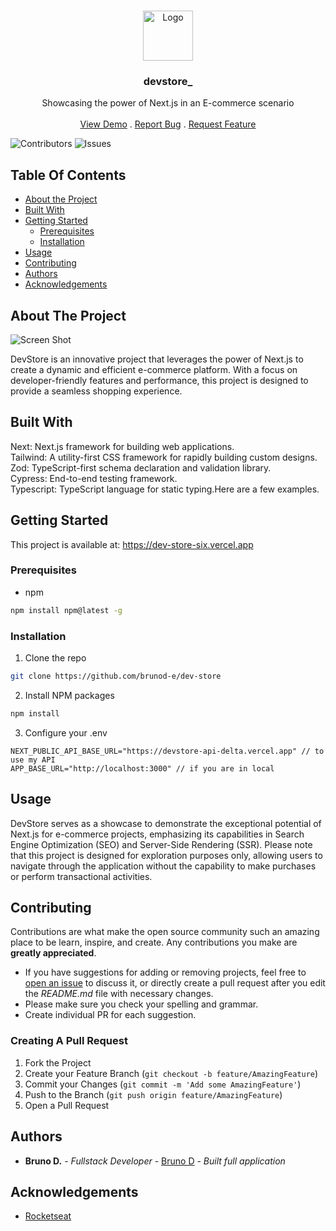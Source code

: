 <br/>
<p align="center">
  <a href="https://github.com/brunod-e/dev-store">
    <img src="https://i.ibb.co/y5LmHmy/icon.png" alt="Logo" width="80" height="80">
  </a>

  <h3 align="center">devstore_</h3>

  <p align="center">
    Showcasing the power of Next.js in an E-commerce scenario
    <br/>
    <br/>
    <a href="https://dev-store-six.vercel.app">View Demo</a>
    .
    <a href="https://github.com/brunod-e/dev-store/issues">Report Bug</a>
    .
    <a href="https://github.com/brunod-e/dev-store/issues">Request Feature</a>
  </p>
</p>

![Contributors](https://img.shields.io/github/contributors/brunod-e/dev-store?color=dark-green) ![Issues](https://img.shields.io/github/issues/brunod-e/dev-store) 

## Table Of Contents

* [About the Project](#about-the-project)
* [Built With](#built-with)
* [Getting Started](#getting-started)
  * [Prerequisites](#prerequisites)
  * [Installation](#installation)
* [Usage](#usage)
* [Contributing](#contributing)
* [Authors](#authors)
* [Acknowledgements](#acknowledgements)

## About The Project

![Screen Shot](https://i.ibb.co/hC8m32W/home.png)

DevStore is an innovative project that leverages the power of Next.js to create a dynamic and efficient e-commerce platform. With a focus on developer-friendly features and performance, this project is designed to provide a seamless shopping experience.

## Built With

Next: Next.js framework for building web applications.<br/>
Tailwind: A utility-first CSS framework for rapidly building custom designs.<br/>
Zod: TypeScript-first schema declaration and validation library.<br/>
Cypress: End-to-end testing framework.<br/>
Typescript: TypeScript language for static typing.Here are a few examples.<br/>

## Getting Started

This project is available at: https://dev-store-six.vercel.app

### Prerequisites

* npm

```sh
npm install npm@latest -g
```

### Installation

1. Clone the repo

```sh
git clone https://github.com/brunod-e/dev-store
```

2. Install NPM packages

```sh
npm install
```

3. Configure your .env

```JS
NEXT_PUBLIC_API_BASE_URL="https://devstore-api-delta.vercel.app" // to use my API
APP_BASE_URL="http://localhost:3000" // if you are in local
```

## Usage

DevStore serves as a showcase to demonstrate the exceptional potential of Next.js for e-commerce projects, emphasizing its capabilities in Search Engine Optimization (SEO) and Server-Side Rendering (SSR). Please note that this project is designed for exploration purposes only, allowing users to navigate through the application without the capability to make purchases or perform transactional activities.

## Contributing

Contributions are what make the open source community such an amazing place to be learn, inspire, and create. Any contributions you make are **greatly appreciated**.
* If you have suggestions for adding or removing projects, feel free to [open an issue](https://github.com/brunod-e/dev-store/issues/new) to discuss it, or directly create a pull request after you edit the *README.md* file with necessary changes.
* Please make sure you check your spelling and grammar.
* Create individual PR for each suggestion.

### Creating A Pull Request

1. Fork the Project
2. Create your Feature Branch (`git checkout -b feature/AmazingFeature`)
3. Commit your Changes (`git commit -m 'Add some AmazingFeature'`)
4. Push to the Branch (`git push origin feature/AmazingFeature`)
5. Open a Pull Request

## Authors

* **Bruno D.** - *Fullstack Developer* - [Bruno D](https://github.com/brunod-e) - *Built full application*

## Acknowledgements

* [Rocketseat](https://github.com/rocketseat-education)

